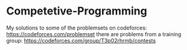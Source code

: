 # Competetive-Programming
My solutions to some of the problemsets on codeforces:
https://codeforces.com/problemset
there are problems from a training group:
https://codeforces.com/group/T3p02rhrmb/contests
